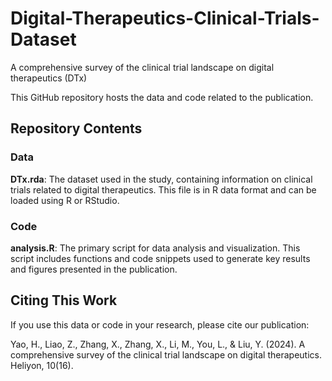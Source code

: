 # Digital-Therapeutics-Clinical-Trials-Dataset
A comprehensive survey of the clinical trial landscape on digital therapeutics (DTx)

This GitHub repository hosts the data and code related to the publication.


## Repository Contents
### Data

**DTx.rda**:  The dataset used in the study, containing information on clinical trials related to digital therapeutics. This file is in R data format and can be loaded using R or RStudio.

### Code
**analysis.R**:  The primary script for data analysis and visualization. This script includes functions and code snippets used to generate key results and figures presented in the publication.


## Citing This Work

If you use this data or code in your research, please cite our publication:

Yao, H., Liao, Z., Zhang, X., Zhang, X., Li, M., You, L., & Liu, Y. (2024). A comprehensive survey of the clinical trial landscape on digital therapeutics. Heliyon, 10(16).
